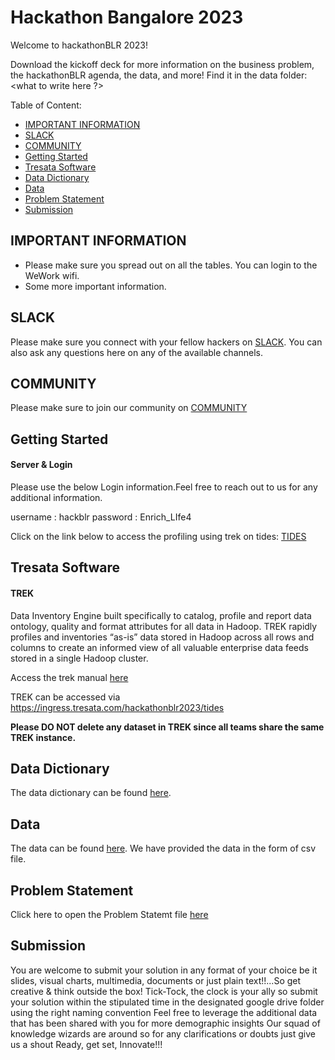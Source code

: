 Hackathon Bangalore 2023
==============

Welcome to hackathonBLR 2023!

Download the kickoff deck for more information on the business problem, the hackathonBLR agenda, the data, and more! Find it in the data folder: <link-to-kick-off-pdf>
<what to write here ?>

Table of Content:

* [IMPORTANT INFORMATION](#important-information)
* [SLACK](#slack)
* [COMMUNITY](#community)
* [Getting Started](#getting-started)
* [Tresata Software](#tresata-software)
* [Data Dictionary](#data-dictionary)
* [Data](#data)
* [Problem Statement](#problem-statement)
* [Submission](#submission)


## IMPORTANT INFORMATION

* Please make sure you spread out on all the tables. You can login to the WeWork wifi. <wifi-details>
* Some more important information.

## SLACK

Please make sure you connect with your fellow hackers on [SLACK](https://join.slack.com/share/enQtNTM2OTEwMTI1MjQ4Mi0xMmVkMDMwZmQzNWRiMTliMmFmMzk3ZmY1MDBlYmI4ZDRkYTQ2ZDliNzM1ODYzMDI5N2QyMWQyYmNjNmVmZGFk). You can also ask any questions here on any of the available channels.

## COMMUNITY

Please make sure to join our community on [COMMUNITY](https://community.tresata.com/t/welcome-hackers/409)

## Getting Started

#### Server & Login

Please use the below Login information.Feel free to reach out to us for any additional information.

username : hackblr
password : Enrich_LIfe4

Click on the link below to access the profiling using trek on tides: 
[TIDES](https://ingress.tresata.com/hackathonblr2023/tides)


## Tresata Software

#### TREK

Data Inventory Engine built specifically to catalog, profile and report data ontology, quality and format attributes for all data in Hadoop. TREK rapidly profiles and inventories “as-is” data stored in Hadoop across all rows and columns to create an informed view of all valuable enterprise data feeds stored in a single Hadoop cluster.

Access the trek manual [here](link-here)

TREK can be accessed via <https://ingress.tresata.com/hackathonblr2023/tides>

**Please DO NOT delete any dataset in  TREK since all teams share the same TREK instance.**

## Data Dictionary

The data dictionary can be found [here](<insert-data-dictionary-link>).

## Data

The data can be found [here](<insert-data-link>).
We have provided the data in the form of csv file.

## Problem Statement

Click here to open the Problem Statemt file [here](<link>)


## Submission

You are welcome to submit your solution in any format of your choice be it slides, visual charts, multimedia, documents or just plain text!!...So get creative & think outside the box!
Tick-Tock, the clock is your ally so submit your solution within the stipulated time in the designated google drive folder using the right naming convention
Feel free to leverage the additional data that has been shared with you for more demographic insights
Our squad of knowledge wizards are around so for any clarifications or doubts just give us a shout
Ready, get set, Innovate!!!

